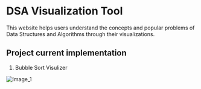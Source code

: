 # DSA Visualization Tool
This website helps users understand the concepts and popular problems of Data Structures and Algorithms through their visualizations.

## Project current implementation

1) Bubble Sort Visulizer

![Image_1]("https://github.com/Srishti-20/DSA-Visualizer/assets/93029264/43002c61-3536-404f-b45f-18224fe426aa")
